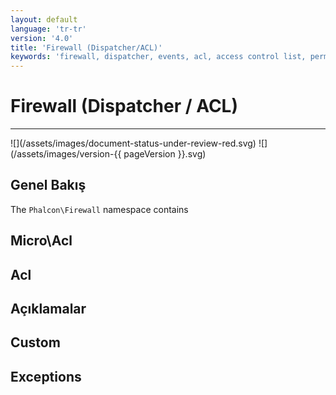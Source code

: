 ```yaml
---
layout: default
language: 'tr-tr'
version: '4.0'
title: 'Firewall (Dispatcher/ACL)'
keywords: 'firewall, dispatcher, events, acl, access control list, permissions, annotations'
---
```


# Firewall (Dispatcher / ACL)
<hr />
![](/assets/images/document-status-under-review-red.svg) ![](/assets/images/version-{{ pageVersion }}.svg)

## Genel Bakış
The `Phalcon\Firewall` namespace contains

## Micro\Acl

## Acl

## Açıklamalar

## Custom

## Exceptions
